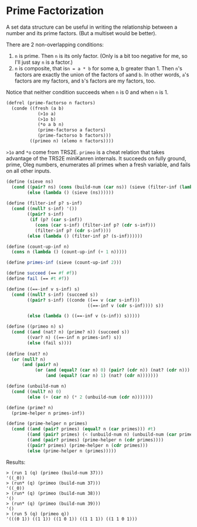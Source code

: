 # Prime Factorization

A set data structure can be useful in writing the relationship between a number and its prime factors. (But a multiset would be better).

There are 2 non-overlapping conditions:
1. `n` is prime. Then `n` is its only factor. (Only is a bit too negative for me, so I'll just say `n` is a factor.)
2. `n` is composite, that is`n = a * b` for some a, b greater than 1. Then `n`'s factors are exactly the union of the factors of `a`and `b`. In other words, `a`'s factors are my factors, and `b`'s factors are my factors, too.

Notice that neither condition succeeds when `n` is 0 and when `n` is 1.

```scheme
(defrel (prime-factorso n factors)
  (conde ((fresh (a b)
            (>1o a)
            (>1o b)
            (*o a b n)
            (prime-factorso a factors)
            (prime-factorso b factors)))
         ((primeo n) (elemo n factors))))
```

`>1o` and `*o` come from TRS2E. `primeo` is a cheat relation that takes advantage of the TRS2E miniKanren internals. It succeeds on fully ground, prime, Oleg numbers, enumerates all primes when a fresh variable, and fails on all other inputs.

```scheme
(define (sieve ns)
  (cond ((pair? ns) (cons (build-num (car ns)) (sieve (filter-inf (lambda (x) (not (zero? (modulo x (car ns))))) (cdr ns)))))
        (else (lambda () (sieve (ns))))))
    
(define (filter-inf p? s-inf)
  (cond ((null? s-inf) '())
        ((pair? s-inf) 
         (if (p? (car s-inf))
           (cons (car s-inf) (filter-inf p? (cdr s-inf)))
           (filter-inf p? (cdr s-inf))))
        (else (lambda () (filter-inf p? (s-inf))))))

(define (count-up-inf n)
  (cons n (lambda () (count-up-inf (+ 1 n)))))

(define primes-inf (sieve (count-up-inf 2)))

(define succeed (== #f #f))
(define fail (== #t #f))

(define ((==-inf v s-inf) s)
  (cond ((null? s-inf) (succeed s))
        ((pair? s-inf) ((conde ((== v (car s-inf)))
                               ((==-inf v (cdr s-inf)))) s))

        (else (lambda () ((==-inf v (s-inf)) s)))))

(define ((primeo n) s)
  (cond ((and (nat? n) (prime? n)) (succeed s))
        ((var? n) ((==-inf n primes-inf) s))
        (else (fail s))))
        
(define (nat? n)
  (or (null? n)
      (and (pair? n)
           (or (and (equal? (car n) 0) (pair? (cdr n)) (nat? (cdr n)))
               (and (equal? (car n) 1) (nat? (cdr n)))))))

(define (unbuild-num n)
  (cond ((null? n) 0)
        (else (+ (car n) (* 2 (unbuild-num (cdr n)))))))

(define (prime? n)
  (prime-helper n primes-inf))

(define (prime-helper n primes)
  (cond ((and (pair? primes) (equal? n (car primes))) #t)
        ((and (pair? primes) (< (unbuild-num n) (unbuild-num (car primes)))) #f)
        ((and (pair? primes) (prime-helper n (cdr primes))))
        ((pair? primes) (prime-helper n (cdr primes)))
        (else (prime-helper n (primes)))))
```

Results:

```
> (run 1 (q) (primeo (build-num 37)))
'((_0))
> (run* (q) (primeo (build-num 37)))
'((_0))
> (run* (q) (primeo (build-num 38)))
'()
> (run* (q) (primeo (build-num 39)))
'()
> (run 5 (q) (primeo q))
'(((0 1)) ((1 1)) ((1 0 1)) ((1 1 1)) ((1 1 0 1)))
```
